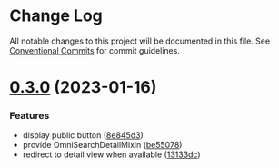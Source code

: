 # Change Log

All notable changes to this project will be documented in this file.
See [Conventional Commits](https://conventionalcommits.org) for commit guidelines.

# [0.3.0](https://github.com/just-paja/djangomni-search/compare/v0.2.0...v0.3.0) (2023-01-16)


### Features

* display public button ([8e845d3](https://github.com/just-paja/djangomni-search/commit/8e845d3894907eece39ab94c60101c56c69702db))
* provide OmniSearchDetailMixin ([be55078](https://github.com/just-paja/djangomni-search/commit/be55078694109574694b0e3d1507211c34fb91af))
* redirect to detail view when available ([13133dc](https://github.com/just-paja/djangomni-search/commit/13133dc793aee0a1f54d422cfd4e84741c10ee69))
